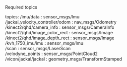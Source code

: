 Required topics

topics:      /imu/data                               : sensor_msgs/Imu               
             /jackal_velocity_controller/odom        : nav_msgs/Odometry             
             /kinect2/qhd/camera_info                : sensor_msgs/CameraInfo        
             /kinect2/qhd/image_color_rect           : sensor_msgs/Image             
             /kinect2/qhd/image_depth_rect           : sensor_msgs/Image             
             /kvh_1750_imu/imu                       : sensor_msgs/Imu               
             /scan                                   : sensor_msgs/LaserScan         
             /velodyne_points                        : sensor_msgs/PointCloud2       
             /vicon/jackal/jackal                    : geometry_msgs/TransformStamped
